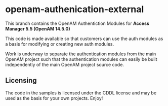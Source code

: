<!-- 
The contents of this file are subject to the terms of the Common Development and Distribution License (the License). You may not use this file except in compliance with the License.

You can obtain a copy of the License at legal/CDDLv1.0.txt. See the License for the specific language governing permission and limitations under the License.
When distributing Covered Software, include this CDDL Header Notice in each file and include the License file at legal/CDDLv1.0.txt. If applicable, add the following below the CDDL Header, with the fields enclosed by brackets [] replaced by your own identifying information: "Portions copyright [year] [name of copyright owner]".

Copyright 2013-2015 ForgeRock AS.
-->

# openam-authenication-external

This branch contains the OpenAM Authentiction Modules for **Access Manager 5.5 (OpenAM 14.5.0)**

This code is made available so that customers can use the auth modules as a basis for modifying or creating new auth modules. 

Work is underway to separate the authentication modules from the main OpenAM project such that the authentication modules can easily be built independently of the main OpenAM project source code. 

## Licensing

The code in the samples is licensed under the CDDL license and may be used as the basis for your own projects.
Enjoy!